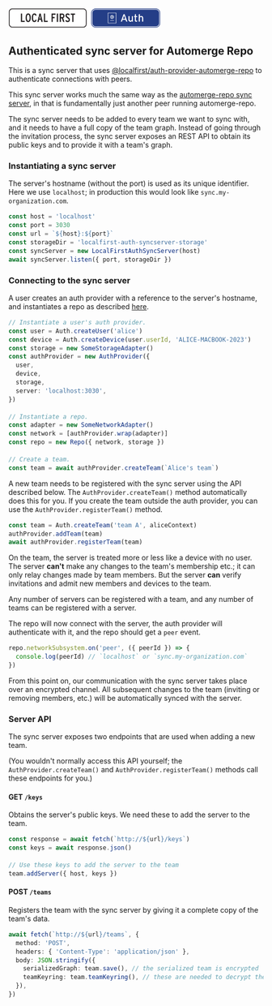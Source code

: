 <img src="https://raw.githubusercontent.com/local-first-web/branding/main/svg/auth-h.svg"
width="300" alt="@localfirst/auth logo" />

## Authenticated sync server for Automerge Repo

This is a sync server that uses
[@localfirst/auth-provider-automerge-repo](../auth-provider-automerge-repo/) to authenticate
connections with peers.

This sync server works much the same way as the [automerge-repo sync
server](https://github.com/automerge/automerge-repo/blob/main/examples/sync-server/index.js), in
that is fundamentally just another peer running automerge-repo.

The sync server needs to be added to every team we want to sync with, and it needs to have a full
copy of the team graph. Instead of going through the invitation process, the sync server exposes an
REST API to obtain its public keys and to provide it with a team's graph.

### Instantiating a sync server

The server's hostname (without the port) is used as its unique identifier. Here we use `localhost`; in production this would look like `sync.my-organization.com`.

```ts
const host = 'localhost'
const port = 3030
const url = `${host}:${port}`
const storageDir = 'localfirst-auth-syncserver-storage'
const syncServer = new LocalFirstAuthSyncServer(host)
await syncServer.listen({ port, storageDir })
```

### Connecting to the sync server

A user creates an auth provider with a reference to the server's hostname, and instantiates a repo
as described [here](./auth-provider-automerge-repo/README.md).

```ts
// Instantiate a user's auth provider.
const user = Auth.createUser('alice')
const device = Auth.createDevice(user.userId, 'ALICE-MACBOOK-2023')
const storage = new SomeStorageAdapter()
const authProvider = new AuthProvider({
  user,
  device,
  storage,
  server: 'localhost:3030',
})

// Instantiate a repo.
const adapter = new SomeNetworkAdapter()
const network = [authProvider.wrap(adapter)]
const repo = new Repo({ network, storage })

// Create a team.
const team = await authProvider.createTeam(`Alice's team`)
```

A new team needs to be registered with the sync server using the API described below. The
`AuthProvider.createTeam()` method automatically does this for you. If you create the team outside
the auth provider, you can use the `AuthProvider.registerTeam()` method.

```ts
const team = Auth.createTeam('team A', aliceContext)
authProvider.addTeam(team)
await authProvider.registerTeam(team)
```

On the team, the server is treated more or less like a device with no user. The server **can't**
make any changes to the team's membership etc.; it can only relay changes made by team members. But
the server **can** verify invitations and admit new members and devices to the team.

Any number of servers can be registered with a team, and any number of teams can be registered with
a server.

The repo will now connect with the server, the auth provider will authenticate with it, and the repo
should get a `peer` event.

```ts
repo.networkSubsystem.on('peer', ({ peerId }) => {
  console.log(peerId) // `localhost` or `sync.my-organization.com`
})
```

From this point on, our communication with the sync server takes place over an encrypted channel.
All subsequent changes to the team (inviting or removing members, etc.) will be automatically synced
with the server.

### Server API

The sync server exposes two endpoints that are used when adding a new team.

(You wouldn't normally access this API yourself; the `AuthProvider.createTeam()` and
`AuthProvider.registerTeam()` methods call these endpoints for you.)

#### GET `/keys`

Obtains the server's public keys. We need these to add the server to the team.

```ts
const response = await fetch(`http://${url}/keys`)
const keys = await response.json()

// Use these keys to add the server to the team
team.addServer({ host, keys })
```

#### POST `/teams`

Registers the team with the sync server by giving it a complete copy of the team's data.

```ts
await fetch(`http://${url}/teams`, {
  method: 'POST',
  headers: { 'Content-Type': 'application/json' },
  body: JSON.stringify({
    serializedGraph: team.save(), // the serialized team is encrypted
    teamKeyring: team.teamKeyring(), // these are needed to decrypt the serialized team
  }),
})
```
